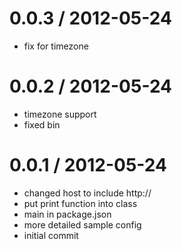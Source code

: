 
0.0.3 / 2012-05-24 
==================

  * fix for timezone

0.0.2 / 2012-05-24 
==================

  * timezone support
  * fixed bin

0.0.1 / 2012-05-24 
==================

  * changed host to include http://
  * put print function into class
  * main in package.json
  * more detailed sample config
  * initial commit
